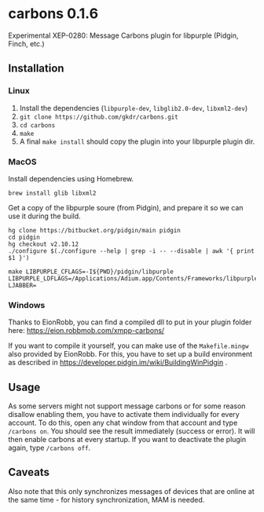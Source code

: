 # carbons 0.1.6
Experimental XEP-0280: Message Carbons plugin for libpurple (Pidgin, Finch, etc.)

## Installation
### Linux
1. Install the dependencies (`libpurple-dev`, `libglib2.0-dev`, `libxml2-dev`)
2. `git clone https://github.com/gkdr/carbons.git`
3. `cd carbons`
4. `make`
5. A final `make install` should copy the plugin into your libpurple plugin dir.

### MacOS

Install dependencies using Homebrew.

```
brew install glib libxml2
```

Get a copy of the libpurple soure (from Pidgin), and prepare it so we can use it
during the build.

```
hg clone https://bitbucket.org/pidgin/main pidgin
cd pidgin
hg checkout v2.10.12
./configure $(./configure --help | grep -i -- --disable | awk '{ print $1 }')
```

```
make LIBPURPLE_CFLAGS=-I${PWD}/pidgin/libpurple LIBPURPLE_LDFLAGS=/Applications/Adium.app/Contents/Frameworks/libpurple.framework/libpurple LJABBER=
```

### Windows
Thanks to EionRobb, you can find a compiled dll to put in your plugin folder here: https://eion.robbmob.com/xmpp-carbons/

If you want to compile it yourself, you can make use of the `Makefile.mingw` also provided by EionRobb.
For this, you have to set up a build environment as described in https://developer.pidgin.im/wiki/BuildingWinPidgin .

## Usage
As some servers might not support message carbons or for some reason disallow enabling them, you have to activate them individually for every account.
To do this, open any chat window from that account and type `/carbons on`. You should see the result immediately (success or error). It will then enable carbons at every startup.
If you want to deactivate the plugin again, type `/carbons off`.

## Caveats
Also note that this only synchronizes messages of devices that are online at the same time - for history synchronization, MAM is needed.
